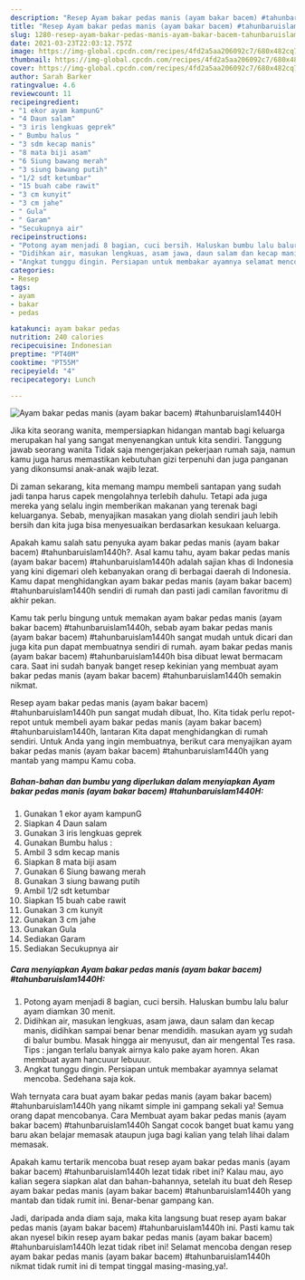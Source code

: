 ```yaml
---
description: "Resep Ayam bakar pedas manis (ayam bakar bacem) #tahunbaruislam1440H yang enak dan Mudah Dibuat"
title: "Resep Ayam bakar pedas manis (ayam bakar bacem) #tahunbaruislam1440H yang enak dan Mudah Dibuat"
slug: 1280-resep-ayam-bakar-pedas-manis-ayam-bakar-bacem-tahunbaruislam1440h-yang-enak-dan-mudah-dibuat
date: 2021-03-23T22:03:12.757Z
image: https://img-global.cpcdn.com/recipes/4fd2a5aa206092c7/680x482cq70/ayam-bakar-pedas-manis-ayam-bakar-bacem-tahunbaruislam1440h-foto-resep-utama.jpg
thumbnail: https://img-global.cpcdn.com/recipes/4fd2a5aa206092c7/680x482cq70/ayam-bakar-pedas-manis-ayam-bakar-bacem-tahunbaruislam1440h-foto-resep-utama.jpg
cover: https://img-global.cpcdn.com/recipes/4fd2a5aa206092c7/680x482cq70/ayam-bakar-pedas-manis-ayam-bakar-bacem-tahunbaruislam1440h-foto-resep-utama.jpg
author: Sarah Barker
ratingvalue: 4.6
reviewcount: 11
recipeingredient:
- "1 ekor ayam kampunG"
- "4 Daun salam"
- "3 iris lengkuas geprek"
- " Bumbu halus "
- "3 sdm kecap manis"
- "8 mata biji asam"
- "6 Siung bawang merah"
- "3 siung bawang putih"
- "1/2 sdt ketumbar"
- "15 buah cabe rawit"
- "3 cm kunyit"
- "3 cm jahe"
- " Gula"
- " Garam"
- "Secukupnya air"
recipeinstructions:
- "Potong ayam menjadi 8 bagian, cuci bersih. Haluskan bumbu lalu balur ayam diamkan 30 menit."
- "Didihkan air, masukan lengkuas, asam jawa, daun salam dan kecap manis, didihkan sampai benar benar mendidih. masukan ayam yg sudah di balur bumbu. Masak hingga air menyusut, dan air mengental Tes rasa. Tips : jangan terlalu banyak airnya kalo pake ayam horen. Akan membuat ayam hancuuur lebuuur."
- "Angkat tunggu dingin. Persiapan untuk membakar ayamnya selamat mencoba. Sedehana saja kok."
categories:
- Resep
tags:
- ayam
- bakar
- pedas

katakunci: ayam bakar pedas 
nutrition: 240 calories
recipecuisine: Indonesian
preptime: "PT40M"
cooktime: "PT55M"
recipeyield: "4"
recipecategory: Lunch

---
```



![Ayam bakar pedas manis (ayam bakar bacem) #tahunbaruislam1440H](https://img-global.cpcdn.com/recipes/4fd2a5aa206092c7/680x482cq70/ayam-bakar-pedas-manis-ayam-bakar-bacem-tahunbaruislam1440h-foto-resep-utama.jpg)

Jika kita seorang wanita, mempersiapkan hidangan mantab bagi keluarga merupakan hal yang sangat menyenangkan untuk kita sendiri. Tanggung jawab seorang  wanita Tidak saja mengerjakan pekerjaan rumah saja, namun kamu juga harus memastikan kebutuhan gizi terpenuhi dan juga panganan yang dikonsumsi anak-anak wajib lezat.

Di zaman  sekarang, kita memang mampu membeli santapan yang sudah jadi tanpa harus capek mengolahnya terlebih dahulu. Tetapi ada juga mereka yang selalu ingin memberikan makanan yang terenak bagi keluarganya. Sebab, menyajikan masakan yang diolah sendiri jauh lebih bersih dan kita juga bisa menyesuaikan berdasarkan kesukaan keluarga. 



Apakah kamu salah satu penyuka ayam bakar pedas manis (ayam bakar bacem) #tahunbaruislam1440h?. Asal kamu tahu, ayam bakar pedas manis (ayam bakar bacem) #tahunbaruislam1440h adalah sajian khas di Indonesia yang kini digemari oleh kebanyakan orang di berbagai daerah di Indonesia. Kamu dapat menghidangkan ayam bakar pedas manis (ayam bakar bacem) #tahunbaruislam1440h sendiri di rumah dan pasti jadi camilan favoritmu di akhir pekan.

Kamu tak perlu bingung untuk memakan ayam bakar pedas manis (ayam bakar bacem) #tahunbaruislam1440h, sebab ayam bakar pedas manis (ayam bakar bacem) #tahunbaruislam1440h sangat mudah untuk dicari dan juga kita pun dapat membuatnya sendiri di rumah. ayam bakar pedas manis (ayam bakar bacem) #tahunbaruislam1440h bisa dibuat lewat bermacam cara. Saat ini sudah banyak banget resep kekinian yang membuat ayam bakar pedas manis (ayam bakar bacem) #tahunbaruislam1440h semakin nikmat.

Resep ayam bakar pedas manis (ayam bakar bacem) #tahunbaruislam1440h pun sangat mudah dibuat, lho. Kita tidak perlu repot-repot untuk membeli ayam bakar pedas manis (ayam bakar bacem) #tahunbaruislam1440h, lantaran Kita dapat menghidangkan di rumah sendiri. Untuk Anda yang ingin membuatnya, berikut cara menyajikan ayam bakar pedas manis (ayam bakar bacem) #tahunbaruislam1440h yang mantab yang mampu Kamu coba.

<!--inarticleads1-->

##### Bahan-bahan dan bumbu yang diperlukan dalam menyiapkan Ayam bakar pedas manis (ayam bakar bacem) #tahunbaruislam1440H:

1. Gunakan 1 ekor ayam kampunG
1. Siapkan 4 Daun salam
1. Gunakan 3 iris lengkuas geprek
1. Gunakan  Bumbu halus :
1. Ambil 3 sdm kecap manis
1. Siapkan 8 mata biji asam
1. Gunakan 6 Siung bawang merah
1. Gunakan 3 siung bawang putih
1. Ambil 1/2 sdt ketumbar
1. Siapkan 15 buah cabe rawit
1. Gunakan 3 cm kunyit
1. Gunakan 3 cm jahe
1. Gunakan  Gula
1. Sediakan  Garam
1. Sediakan Secukupnya air




<!--inarticleads2-->

##### Cara menyiapkan Ayam bakar pedas manis (ayam bakar bacem) #tahunbaruislam1440H:

1. Potong ayam menjadi 8 bagian, cuci bersih. Haluskan bumbu lalu balur ayam diamkan 30 menit.
1. Didihkan air, masukan lengkuas, asam jawa, daun salam dan kecap manis, didihkan sampai benar benar mendidih. masukan ayam yg sudah di balur bumbu. Masak hingga air menyusut, dan air mengental Tes rasa. Tips : jangan terlalu banyak airnya kalo pake ayam horen. Akan membuat ayam hancuuur lebuuur.
1. Angkat tunggu dingin. Persiapan untuk membakar ayamnya selamat mencoba. Sedehana saja kok.




Wah ternyata cara buat ayam bakar pedas manis (ayam bakar bacem) #tahunbaruislam1440h yang nikamt simple ini gampang sekali ya! Semua orang dapat mencobanya. Cara Membuat ayam bakar pedas manis (ayam bakar bacem) #tahunbaruislam1440h Sangat cocok banget buat kamu yang baru akan belajar memasak ataupun juga bagi kalian yang telah lihai dalam memasak.

Apakah kamu tertarik mencoba buat resep ayam bakar pedas manis (ayam bakar bacem) #tahunbaruislam1440h lezat tidak ribet ini? Kalau mau, ayo kalian segera siapkan alat dan bahan-bahannya, setelah itu buat deh Resep ayam bakar pedas manis (ayam bakar bacem) #tahunbaruislam1440h yang mantab dan tidak rumit ini. Benar-benar gampang kan. 

Jadi, daripada anda diam saja, maka kita langsung buat resep ayam bakar pedas manis (ayam bakar bacem) #tahunbaruislam1440h ini. Pasti kamu tak akan nyesel bikin resep ayam bakar pedas manis (ayam bakar bacem) #tahunbaruislam1440h lezat tidak ribet ini! Selamat mencoba dengan resep ayam bakar pedas manis (ayam bakar bacem) #tahunbaruislam1440h nikmat tidak rumit ini di tempat tinggal masing-masing,ya!.

